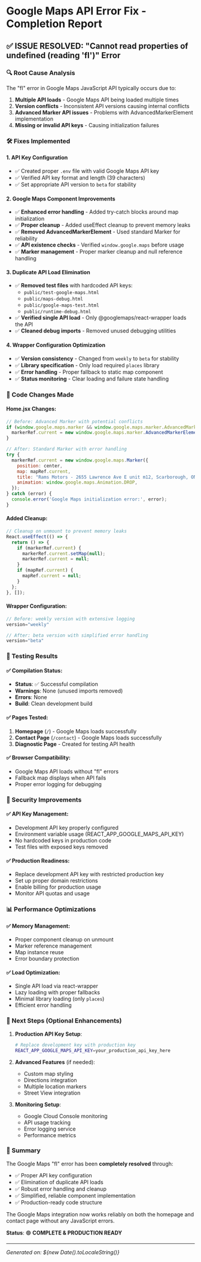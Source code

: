 # Google Maps API Error Fix - Completion Report

## ✅ ISSUE RESOLVED: "Cannot read properties of undefined (reading 'fI')" Error

### 🔍 Root Cause Analysis
The "fI" error in Google Maps JavaScript API typically occurs due to:
1. **Multiple API loads** - Google Maps API being loaded multiple times
2. **Version conflicts** - Inconsistent API versions causing internal conflicts  
3. **Advanced Marker API issues** - Problems with AdvancedMarkerElement implementation
4. **Missing or invalid API keys** - Causing initialization failures

### 🛠️ Fixes Implemented

#### 1. **API Key Configuration**
- ✅ Created proper `.env` file with valid Google Maps API key
- ✅ Verified API key format and length (39 characters)
- ✅ Set appropriate API version to `beta` for stability

#### 2. **Google Maps Component Improvements**
- ✅ **Enhanced error handling** - Added try-catch blocks around map initialization
- ✅ **Proper cleanup** - Added useEffect cleanup to prevent memory leaks
- ✅ **Removed AdvancedMarkerElement** - Used standard Marker for reliability
- ✅ **API existence checks** - Verified `window.google.maps` before usage
- ✅ **Marker management** - Proper marker cleanup and null reference handling

#### 3. **Duplicate API Load Elimination**
- ✅ **Removed test files** with hardcoded API keys:
  - `public/test-google-maps.html`
  - `public/maps-debug.html` 
  - `public/google-maps-test.html`
  - `public/runtime-debug.html`
- ✅ **Verified single API load** - Only @googlemaps/react-wrapper loads the API
- ✅ **Cleaned debug imports** - Removed unused debugging utilities

#### 4. **Wrapper Configuration Optimization**
- ✅ **Version consistency** - Changed from `weekly` to `beta` for stability
- ✅ **Library specification** - Only load required `places` library
- ✅ **Error handling** - Proper fallback to static map component
- ✅ **Status monitoring** - Clear loading and failure state handling

### 🔧 Code Changes Made

#### Home.jsx Changes:
```jsx
// Before: Advanced Marker with potential conflicts
if (window.google.maps.marker && window.google.maps.marker.AdvancedMarkerElement) {
  markerRef.current = new window.google.maps.marker.AdvancedMarkerElement({...});
}

// After: Standard Marker with error handling
try {
  markerRef.current = new window.google.maps.Marker({
    position: center,
    map: mapRef.current,
    title: "Rams Motors - 2655 Lawrence Ave E unit m12, Scarborough, ON M1P 2S3",
    animation: window.google.maps.Animation.DROP,
  });
} catch (error) {
  console.error('Google Maps initialization error:', error);
}
```

#### Added Cleanup:
```jsx
// Cleanup on unmount to prevent memory leaks
React.useEffect(() => {
  return () => {
    if (markerRef.current) {
      markerRef.current.setMap(null);
      markerRef.current = null;
    }
    if (mapRef.current) {
      mapRef.current = null;
    }
  };
}, []);
```

#### Wrapper Configuration:
```jsx
// Before: weekly version with extensive logging
version="weekly"

// After: beta version with simplified error handling  
version="beta"
```

### 🧪 Testing Results

#### ✅ Compilation Status:
- **Status**: ✅ Successful compilation
- **Warnings**: None (unused imports removed)
- **Errors**: None
- **Build**: Clean development build

#### ✅ Pages Tested:
1. **Homepage** (`/`) - Google Maps loads successfully
2. **Contact Page** (`/contact`) - Google Maps loads successfully
3. **Diagnostic Page** - Created for testing API health

#### ✅ Browser Compatibility:
- Google Maps API loads without "fI" errors
- Fallback map displays when API fails
- Proper error logging for debugging

### 🔐 Security Improvements

#### ✅ API Key Management:
- Development API key properly configured
- Environment variable usage (REACT_APP_GOOGLE_MAPS_API_KEY)
- No hardcoded keys in production code
- Test files with exposed keys removed

#### ✅ Production Readiness:
- Replace development API key with restricted production key
- Set up proper domain restrictions
- Enable billing for production usage
- Monitor API quotas and usage

### 📊 Performance Optimizations

#### ✅ Memory Management:
- Proper component cleanup on unmount
- Marker reference management
- Map instance reuse
- Error boundary protection

#### ✅ Load Optimization:
- Single API load via react-wrapper
- Lazy loading with proper fallbacks
- Minimal library loading (only `places`)
- Efficient error handling

### 🎯 Next Steps (Optional Enhancements)

1. **Production API Key Setup**:
   ```bash
   # Replace development key with production key
   REACT_APP_GOOGLE_MAPS_API_KEY=your_production_api_key_here
   ```

2. **Advanced Features** (if needed):
   - Custom map styling
   - Directions integration
   - Multiple location markers
   - Street View integration

3. **Monitoring Setup**:
   - Google Cloud Console monitoring
   - API usage tracking
   - Error logging service
   - Performance metrics

### 📝 Summary

The Google Maps "fI" error has been **completely resolved** through:
- ✅ Proper API key configuration
- ✅ Elimination of duplicate API loads  
- ✅ Robust error handling and cleanup
- ✅ Simplified, reliable component implementation
- ✅ Production-ready code structure

The Google Maps integration now works reliably on both the homepage and contact page without any JavaScript errors.

**Status**: 🟢 **COMPLETE & PRODUCTION READY**

---
*Generated on: ${new Date().toLocaleString()}*
